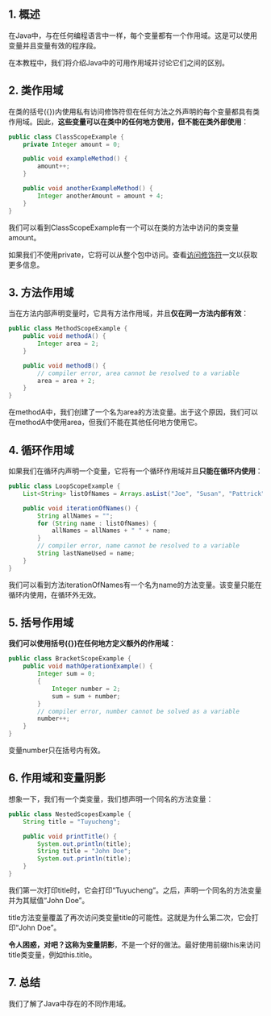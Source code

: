 ## 1. 概述

在Java中，与在任何编程语言中一样，每个变量都有一个作用域。这是可以使用变量并且变量有效的程序段。

在本教程中，我们将介绍Java中的可用作用域并讨论它们之间的区别。

## 2. 类作用域

在类的括号({})内使用私有访问修饰符但在任何方法之外声明的每个变量都具有类作用域。因此，**这些变量可以在类中的任何地方使用，但不能在类外部使用**：

```java
public class ClassScopeExample {
    private Integer amount = 0;

    public void exampleMethod() {
        amount++;
    }

    public void anotherExampleMethod() {
        Integer anotherAmount = amount + 4;
    }
}
```

我们可以看到ClassScopeExample有一个可以在类的方法中访问的类变量amount。

如果我们不使用private，它将可以从整个包中访问。查看[访问修饰符](https://www.baeldung.com/java-access-modifiers)一文以获取更多信息。

## 3. 方法作用域

当在方法内部声明变量时，它具有方法作用域，并且**仅在同一方法内部有效**：

```java
public class MethodScopeExample {
    public void methodA() {
        Integer area = 2;
    }

    public void methodB() {
        // compiler error, area cannot be resolved to a variable
        area = area + 2;
    }
}
```

在methodA中，我们创建了一个名为area的方法变量。出于这个原因，我们可以在methodA中使用area，但我们不能在其他任何地方使用它。

## 4. 循环作用域

如果我们在循环内声明一个变量，它将有一个循环作用域并且**只能在循环内使用**：

```java
public class LoopScopeExample {
    List<String> listOfNames = Arrays.asList("Joe", "Susan", "Pattrick");

    public void iterationOfNames() {
        String allNames = "";
        for (String name : listOfNames) {
            allNames = allNames + " " + name;
        }
        // compiler error, name cannot be resolved to a variable
        String lastNameUsed = name;
    }
}
```

我们可以看到方法iterationOfNames有一个名为name的方法变量。该变量只能在循环内使用，在循环外无效。

## 5. 括号作用域

**我们可以使用括号({})在任何地方定义额外的作用域**：

```java
public class BracketScopeExample {
    public void mathOperationExample() {
        Integer sum = 0;
        {
            Integer number = 2;
            sum = sum + number;
        }
        // compiler error, number cannot be solved as a variable
        number++;
    }
}
```

变量number只在括号内有效。

## 6. 作用域和变量阴影

想象一下，我们有一个类变量，我们想声明一个同名的方法变量：

```java
public class NestedScopesExample {
    String title = "Tuyucheng";

    public void printTitle() {
        System.out.println(title);
        String title = "John Doe";
        System.out.println(title);
    }
}
```

我们第一次打印title时，它会打印“Tuyucheng”。之后，声明一个同名的方法变量并为其赋值“John Doe”。

title方法变量覆盖了再次访问类变量title的可能性。这就是为什么第二次，它会打印“John Doe”。

**令人困惑，对吧？这称为变量阴影**，不是一个好的做法。最好使用前缀this来访问title类变量，例如this.title。

## 7. 总结

我们了解了Java中存在的不同作用域。